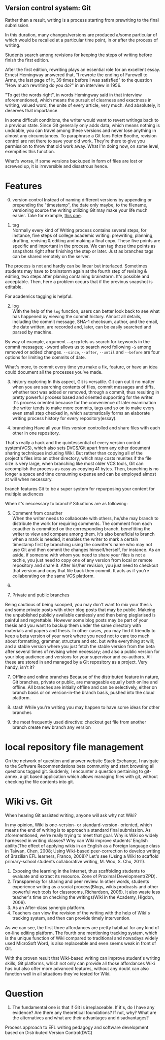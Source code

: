 Version control system: Git
-------

Rather than a result, writing is a process starting from prewriting to the final submission. 

In this duration, many changes/versions are produced a/some particular of which would be recalled at a particular time point, in or after the process of writing. 

Students search among revisions for keeping the steps of writing before finish the first edition.

After the first edition, rewriting plays an essential role for an excellent essay. Ernest Hemingway answered that, "I rewrote the ending of Farewell to Arms, the last page of it, 39 times before I was satisfied" to the question "How much rewriting do you do?" in an interview in 1956. 

"To get the words right", in words Hemingway said in that interview aforementioned, which means the pursuit of clearness and exactness in writing, valued word, the unite of every article, very much. And absolutely, it deserves that importance.

In some difficult conditions, the writer would want to revert writings back to a previous state. Since Git generally only adds data, which means nothing is undoable, you can travel among these versions and never lose anything in almost any circumstances. To paraphrase a Git fans Peter Boothe, revision control are not there to save your old work. They're there to give you permission to throw that old work away. What I'm doing now, on some level, exempifies this function.

What's worse, if some versions backuped in form of files are lost or screwed up, it is irreversible and disastrous hence.

# Features
0. version control
Instead of naming different versions by appending or prepending the "timestamp", the date only maybe, to the filename, versioning source the writing utilizing Git may make your life much easier. Take for example, [this one](www.phdcomics.com/comics/archive.php?comicid=1531).

1. tag  
Normally every kind of Writing process contains several steps, for instance, five steps of college academic writing: prewriting, planning, drafting, revising & editing and making a final copy. These five points are specific and important in the process. We can tag those time points as snapshots right after finishing the step or later. Just as branches tags can be shared remotely on the server. 

The process is not and hardly can be linear but interlaced. Sometimes students may have to brainstorm again at the fourth step of revising & editing, two steps after planing containing brainstorm. It's possible and acceptable. Then, here a problem occurs that if the previous snapshot is editable.

For academics tagging is helpful. 

2. log   
With the help of the `log` function, users can better look back to see what has happened by viewing the commit history. Almost all details, including the commit message, SHA-1 checksum, author, and the email, the date written, are recorded and, later, can be easily searched and parsed by machine. 

By way of example, argument `--grep` lets us search for keywords in the commit messages; `-S`word allows us to search word following `-S` among removed or added changes. `--since`, `--after`, `--until` and `--before` are four options for limiting the commits of date.  

What's more, to commit every time you make a fix, feature, or have an idea could document all the processes you've made.

3. history exploring
In this aspect, Git is versatile. Git can cut it no matter when you are searching contents of files, commit messages and diffs, whether text was added or removed, through a commit, thus resulting in pretty powerful process based and oriented supporting for the writer. It's process oriented because for the convenience of later examination the writer tends to make more commits, tags and so on to make every even small step checked in, which automatically forms an elaborate writing process history for every repository(essay).

4. branching
Have all your files version controlled and share files with each other in one repository.

That's really a hack and the quintessential of every version control system(VCS), which also sets DVCS/Git apart from any other document sharing techniques including Wiki. But rather than copying all of the project's files into an other directory, which may costs munites if the file size is very large, when branching like most older VCS tools, Git can accomplish the process as easy as copying 41 bytes. Then, branching is no longer a space and time consuming expense and can be employed almost at will when necessary.

branch features Git to be a super system for repurposing your content for multiple audiences

When it's neccessary to branch? Situations are as following:

5. Comment from coauther  
When the writer needs to collaborate with others, he/she may branch to distribute the work for requiring comments. The comment from each coauther is committed on the corresponding branch, benefitting the writer to view and compare among them. It's also beneficial to branch when a mark is needed, it enables the writer to mark a certain timestamp first by branching using the cowriter's name who may not use Git and then commit the changes himself/herself, for instance. As an aside, if someone with whom you need to share your files is not a techie, you just need to copy one of any version from local or remote repository and share it. After his/her revision, you just need to checkout that version and copy that file back then commit. It acts as if you're collaborating on the same VCS platform.
1. 

6. Private and public branches 

Being cautious of being scooped, you may don't want to mix your thesis and some private posts with other blog posts that may be public. Makeing the unpublished publicly available carelessly and then being plagiarised is painful and regrettable. However some blog posts may be part of your thesis and you want to backup them under the same directory with materials and papers and thesis. In other cases, you may find it friendly to keep a beta version of your work where you need not to care too much about formatting, grammar, structure and etc. but write everything at will; and a stable version where you just fetch the stable version from the beta after several times of revising when necessary; and also a public version for your blog audience and versions for your supervisor and co-authors. All these are stored in and managed by a Git repository as a project. Very handy, isn't it?

7. Offline and online branches
Because of the distributed feature in nature, Git branches, private or public, are manageable equally both online and offline. All branches are initially offline and can be selectively, either on branch basis or on version-in-the branch basis, pushed into the cloud platform.

8. stash 
While you're writing you may happen to have some ideas for other branches

9. the most frequently used directive: checkout
    get file from another branch
    create new branch
    any version

# local repository file management
On the network of question and answer website Stack Exchange, I navigate to the Software Recommendations beta community and start browsing all questions tagged git. Suddenly, I encounter a question pertaining to git-annex, a git based application which allows managing files with git, without checking the file contents into git.

# Wiki vs. Git
When hearing Git assisted writing, anyone will ask why not Wiki? 

In my opinion, Wiki is one-version- or standard-version- oriented, which means the end of writing is to approach a standard final submission. As aforementioned, we're really trying to meet that goal. Why is Wiki so widely harnessed in writing classes? Why can Wiki improve students' English ability(The effect of applying wikis in an English as a Foreign language class in Taiwan, Chen, 2008; Using Wiki-based peer-correction to develop writing of Brazilian EFL learners, Franco, 2008)? Let's see (Using a Wiki to scaffold primary-school students collaborative writing, M. Woo, S. Chu, 2011). 

1. Exposing the learning in the  Internet, thus scaffolding students to evaluate and extract its resource. Zone of Proximal Development(ZPD).
1. Transparency for sharing and peer review. In other words, students experience writing as a social process(Blogs, wikis prodcasts and other powerful web tools for classrooms, Richardson, 2006). It also waste less teacher's time on checking the writings(Wiki in the Academy, Higdon, 2006).
1. As an After-class synergic platform.
1. Teachers can view the revision of the writing with the help of Wiki's tracking system, and then can provide timely intervention. 

As we can see, the first three affordances are pretty habitual for any kind of on-line editing platform. The fourth one mentioning tracking system, which is the unique function of Wiki compared to traditional and nowadays widely used MicroSoft Word, is also replaceable and even seems weak in front of Git.

With the proven result that Wiki-based writing can improve student's writing skills, Git platforms, which not only can provide all those affordances Wiki has but also offer more advanced features, without any doubt can also function well in all situations they've tested for Wiki.

# Question  
1. The fundamental one is that if Git is irreplaceable. If it's, do I have any evidence? Are there any theoretical foundations? If not, why? What are the alternatives and what are their advantages and disadvantages?

Process approach to EFL writing pedagogy and software development based on Distributed Version Control(DVC)
